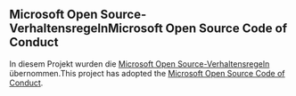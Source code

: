 ## <a name="microsoft-open-source-code-of-conduct"></a><span data-ttu-id="e7faf-101">Microsoft Open Source-Verhaltensregeln</span><span class="sxs-lookup"><span data-stu-id="e7faf-101">Microsoft Open Source Code of Conduct</span></span>
<span data-ttu-id="e7faf-102">In diesem Projekt wurden die [Microsoft Open Source-Verhaltensregeln](https://opensource.microsoft.com/codeofconduct/) übernommen.</span><span class="sxs-lookup"><span data-stu-id="e7faf-102">This project has adopted the [Microsoft Open Source Code of Conduct](https://opensource.microsoft.com/codeofconduct/).</span></span>
